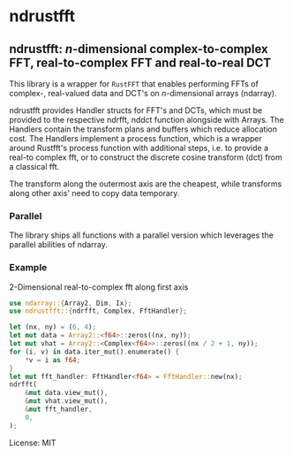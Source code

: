 # ndrustfft

## ndrustfft: *n*-dimensional complex-to-complex FFT, real-to-complex FFT and real-to-real DCT

This library is a wrapper for `RustFFT` that enables performing FFTs of complex-, real-valued
data and DCT's on *n*-dimensional arrays (ndarray).

ndrustfft provides Handler structs for FFT's and DCTs, which must be provided
to the respective ndrfft, nddct function alongside with Arrays.
The Handlers contain the transform plans and buffers which reduce allocation cost.
The Handlers implement a process function, which is a wrapper around Rustfft's
process function with additional steps, i.e. to provide a real-to complex fft,
or to construct the discrete cosine transform (dct) from a classical fft.

The transform along the outermost axis are the cheapest, while transforms along
other axis' need to copy data temporary.

### Parallel
The library ships all functions with a parallel version
which leverages the parallel abilities of ndarray.

### Example
2-Dimensional real-to-complex fft along first axis
```rust
use ndarray::{Array2, Dim, Ix};
use ndrustfft::{ndrfft, Complex, FftHandler};

let (nx, ny) = (6, 4);
let mut data = Array2::<f64>::zeros((nx, ny));
let mut vhat = Array2::<Complex<f64>>::zeros((nx / 2 + 1, ny));
for (i, v) in data.iter_mut().enumerate() {
    *v = i as f64;
}
let mut fft_handler: FftHandler<f64> = FftHandler::new(nx);
ndrfft(
    &mut data.view_mut(),
    &mut vhat.view_mut(),
    &mut fft_handler,
    0,
);
```

License: MIT
